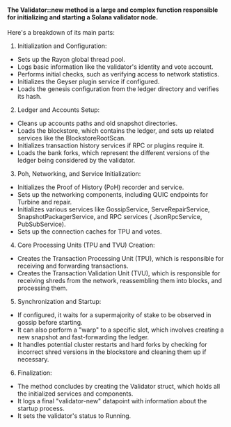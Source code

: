 #### The Validator::new method is a large and complex function responsible for initializing and starting a Solana validator node.

Here's a breakdown of its main parts:

1. Initialization and Configuration:

- Sets up the Rayon global thread pool.
- Logs basic information like the validator's identity and vote account.
- Performs initial checks, such as verifying access to network statistics.
- Initializes the Geyser plugin service if configured.
- Loads the genesis configuration from the ledger directory and verifies its hash.

2. Ledger and Accounts Setup:

- Cleans up accounts paths and old snapshot directories.
- Loads the blockstore, which contains the ledger, and sets up related services like the BlockstoreRootScan.
- Initializes transaction history services if RPC or plugins require it.
- Loads the bank forks, which represent the different versions of the ledger being considered by the validator.

3. Poh, Networking, and Service Initialization:

- Initializes the Proof of History (PoH) recorder and service.
- Sets up the networking components, including QUIC endpoints for Turbine and repair.
- Initializes various services like GossipService, ServeRepairService, SnapshotPackagerService, and RPC services (
  JsonRpcService, PubSubService).
- Sets up the connection caches for TPU and votes.

4. Core Processing Units (TPU and TVU) Creation:

- Creates the Transaction Processing Unit (TPU), which is responsible for receiving and forwarding transactions.
- Creates the Transaction Validation Unit (TVU), which is responsible for receiving shreds from the network,
  reassembling them into blocks, and processing them.

5. Synchronization and Startup:

- If configured, it waits for a supermajority of stake to be observed in gossip before starting.
- It can also perform a "warp" to a specific slot, which involves creating a new snapshot and fast-forwarding the
  ledger.
- It handles potential cluster restarts and hard forks by checking for incorrect shred versions in the blockstore and
  cleaning them up if necessary.

6. Finalization:

- The method concludes by creating the Validator struct, which holds all the initialized services and components.
- It logs a final "validator-new" datapoint with information about the startup process.
- It sets the validator's status to Running.

